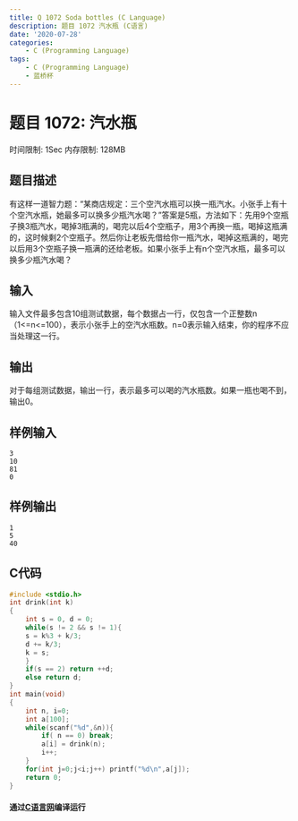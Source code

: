 ```yaml
---
title: Q 1072 Soda bottles (C Language)
description: 题目 1072 汽水瓶 (C语言)
date: '2020-07-28'
categories:
    - C (Programming Language)
tags:
    - C (Programming Language)
    - 蓝桥杯
---
```


# 题目 1072: 汽水瓶
时间限制: 1Sec 内存限制: 128MB
## 题目描述
有这样一道智力题：“某商店规定：三个空汽水瓶可以换一瓶汽水。小张手上有十个空汽水瓶，她最多可以换多少瓶汽水喝？”答案是5瓶，方法如下：先用9个空瓶子换3瓶汽水，喝掉3瓶满的，喝完以后4个空瓶子，用3个再换一瓶，喝掉这瓶满的，这时候剩2个空瓶子。然后你让老板先借给你一瓶汽水，喝掉这瓶满的，喝完以后用3个空瓶子换一瓶满的还给老板。如果小张手上有n个空汽水瓶，最多可以换多少瓶汽水喝？
## 输入
输入文件最多包含10组测试数据，每个数据占一行，仅包含一个正整数n（1<=n<=100），表示小张手上的空汽水瓶数。n=0表示输入结束，你的程序不应当处理这一行。
## 输出
对于每组测试数据，输出一行，表示最多可以喝的汽水瓶数。如果一瓶也喝不到，输出0。
## 样例输入
```
3
10
81
0
```
## 样例输出
```
1
5
40
```
## C代码
```c
#include <stdio.h>
int drink(int k)
{
    int s = 0, d = 0;
    while(s != 2 && s != 1){
    s = k%3 + k/3;
    d += k/3;
    k = s;
    }
    if(s == 2) return ++d;
    else return d;
}
int main(void)
{
    int n, i=0;
    int a[100];
    while(scanf("%d",&n)){
        if( n == 0) break;
        a[i] = drink(n);
        i++;
    }
    for(int j=0;j<i;j++) printf("%d\n",a[j]);
    return 0;
}
```
#### 通过[C语言网](https://www.dotcpp.com/)编译运行